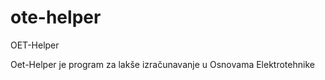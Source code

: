ote-helper
==========

OET-Helper


Oet-Helper je program za lakše izračunavanje u Osnovama Elektrotehnike
